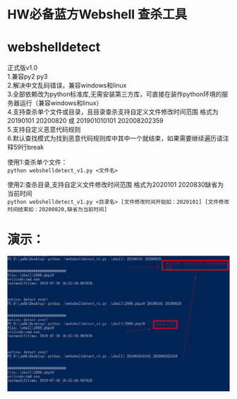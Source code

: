 # HW必备蓝方Webshell 查杀工具
# webshelldetect  
正式版v1.0   
1.兼容py2 py3  
2.解决中文乱码错误，兼容windows和linux  
3.全部依赖改为python标准库,无需安装第三方库，可直接在装作python环境的服务器运行（兼容windows和linux）  
4.支持查杀单个文件或目录，且目录查杀支持自定义文件修改时间范围 格式为20190101 20200820 或  201901010101 202008202359  
5.支持自定义恶意代码规则  
6.默认查找模式为找到恶意代码规则库中其中一个就结束，如果需要继续遍历请注释59行break

使用1:查杀单个文件：  
`python webshelldetect_v1.py <文件名> `

使用2:查杀目录,支持自定义文件修改时间范围 格式为2020101 2020830缺省为当前时间  
`python webshelldetect_v1.py <目录名> [文件修改时间开始如：2020101] [文件修改时间结束如：20200820,缺省为当前时间]`

# 演示：
![demo](https://raw.githubusercontent.com/SecurityCN/webshelldetect/master/demo.png)
